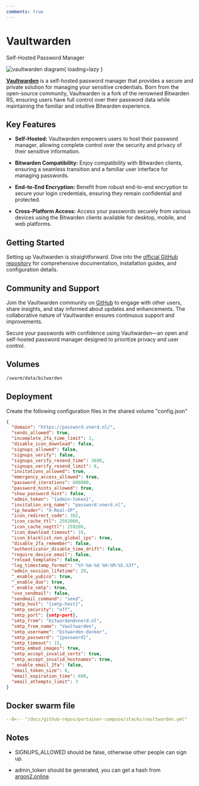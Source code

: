 ```yaml
---
comments: true
---
```


# Vaultwarden

Self-Hosted Password Manager

![vaultwarden diagram](../assets/diagrams/vaultwarden.png){ loading=lazy }

[**Vaultwarden**](https://github.com/dani-garcia/vaultwarden) is a self-hosted password manager that provides a secure and private solution for managing your sensitive credentials. Born from the open-source community, Vaultwarden is a fork of the renowned Bitwarden RS, ensuring users have full control over their password data while maintaining the familiar and intuitive Bitwarden experience.

## Key Features

- **Self-Hosted:** Vaultwarden empowers users to host their password manager, allowing complete control over the security and privacy of their sensitive information.

- **Bitwarden Compatibility:** Enjoy compatibility with Bitwarden clients, ensuring a seamless transition and a familiar user interface for managing passwords.

- **End-to-End Encryption:** Benefit from robust end-to-end encryption to secure your login credentials, ensuring they remain confidential and protected.

- **Cross-Platform Access:** Access your passwords securely from various devices using the Bitwarden clients available for desktop, mobile, and web platforms.

## Getting Started

Setting up Vaultwarden is straightforward. Dive into the [official GitHub repository](https://github.com/dani-garcia/vaultwarden) for comprehensive documentation, installation guides, and configuration details.

## Community and Support

Join the Vaultwarden community on [GitHub](https://github.com/dani-garcia/vaultwarden) to engage with other users, share insights, and stay informed about updates and enhancements. The collaborative nature of Vaultwarden ensures continuous support and improvements.

Secure your passwords with confidence using Vaultwarden—an open and self-hosted password manager designed to prioritize privacy and user control.


## Volumes

```bash
/swarm/data/bitwarden
```

## Deployment
Create the following configuration files in the shared volume "config.json"
```json
{
  "domain": "https://password.vnerd.nl/",
  "sends_allowed": true,
  "incomplete_2fa_time_limit": 3,
  "disable_icon_download": false,
  "signups_allowed": false,
  "signups_verify": false,
  "signups_verify_resend_time": 3600,
  "signups_verify_resend_limit": 6,
  "invitations_allowed": true,
  "emergency_access_allowed": true,
  "password_iterations": 600000,
  "password_hints_allowed": true,
  "show_password_hint": false,
  "admin_token": "{admin-token}",
  "invitation_org_name": "password.vnerd.nl",
  "ip_header": "X-Real-IP",
  "icon_redirect_code": 302,
  "icon_cache_ttl": 2592000,
  "icon_cache_negttl": 259200,
  "icon_download_timeout": 10,
  "icon_blacklist_non_global_ips": true,
  "disable_2fa_remember": false,
  "authenticator_disable_time_drift": false,
  "require_device_email": false,
  "reload_templates": false,
  "log_timestamp_format": "%Y-%m-%d %H:%M:%S.%3f",
  "admin_session_lifetime": 20,
  "_enable_yubico": true,
  "_enable_duo": true,
  "_enable_smtp": true,
  "use_sendmail": false,
  "sendmail_command": "send",
  "smtp_host": "{smtp-host}",
  "smtp_security": "off",
  "smtp_port": {smtp-port},
  "smtp_from": "bitwarden@vnerd.nl",
  "smtp_from_name": "Vaultwarden",
  "smtp_username": "bitwarden-docker",
  "smtp_password": "{password}",
  "smtp_timeout": 15,
  "smtp_embed_images": true,
  "smtp_accept_invalid_certs": true,
  "smtp_accept_invalid_hostnames": true,
  "_enable_email_2fa": false,
  "email_token_size": 6,
  "email_expiration_time": 600,
  "email_attempts_limit": 3
}

```


## Docker swarm file
``` yaml linenums="1" 
--8<-- "/docs/github-repos/portainer-compose/stacks/vaultwarden.yml"
```

## Notes

- SIGNUPS_ALLOWED should be false, otherwise other people can sign up.

- admin_token should be generated, you can get a hash from [argon2.online](https://argon2.online/).